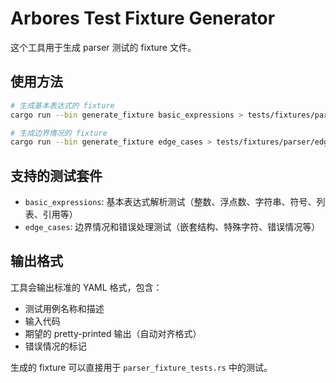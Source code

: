 # Arbores Test Fixture Generator

这个工具用于生成 parser 测试的 fixture 文件。

## 使用方法

```bash
# 生成基本表达式的 fixture
cargo run --bin generate_fixture basic_expressions > tests/fixtures/parser/basic_expressions.yaml

# 生成边界情况的 fixture
cargo run --bin generate_fixture edge_cases > tests/fixtures/parser/edge_cases.yaml
```

## 支持的测试套件

- `basic_expressions`: 基本表达式解析测试（整数、浮点数、字符串、符号、列表、引用等）
- `edge_cases`: 边界情况和错误处理测试（嵌套结构、特殊字符、错误情况等）

## 输出格式

工具会输出标准的 YAML 格式，包含：
- 测试用例名称和描述
- 输入代码
- 期望的 pretty-printed 输出（自动对齐格式）
- 错误情况的标记

生成的 fixture 可以直接用于 `parser_fixture_tests.rs` 中的测试。
